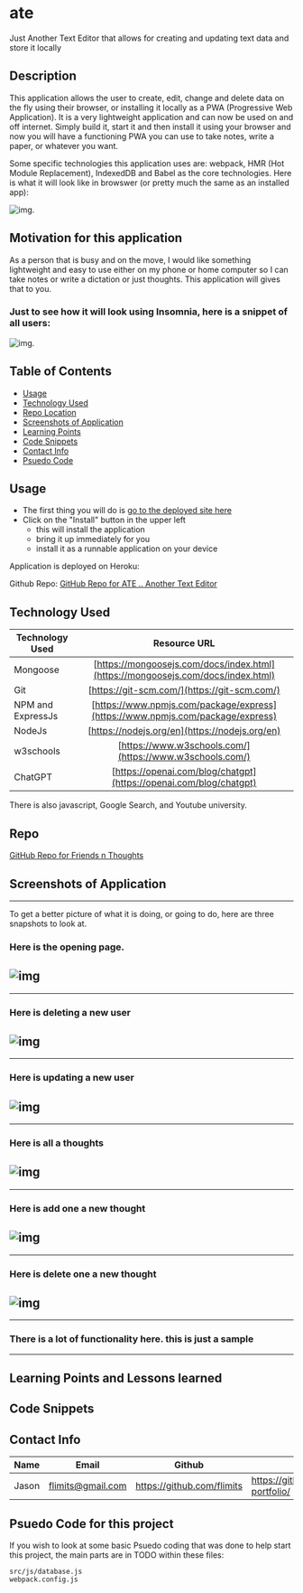 # ate
Just Another Text Editor that allows for creating and updating text data and store it locally

## Description

This application allows the user to create, edit, change and delete data on the fly using their browser, or installing it locally as a PWA (Progressive Web Application). It is a very lightweight application and can now be used on and off internet. Simply build it, start it and then install it using your browser and now you will have a functioning PWA you can use to take notes, write a paper, or whatever you want. 

Some specific technologies this application uses are: webpack, HMR (Hot Module Replacement), IndexedDB and Babel as the core technologies. Here is what it will look like in browswer (or pretty much the same as an installed app):

![img](./Public/Images/opening_page_in_browswer.png). 

## Motivation for this application

As a person that is busy and on the move, I would like something lightweight and easy to use either on my phone or home computer so I can take notes or write a dictation or just thoughts. This application will gives that to you.



### Just to see how it will look using Insomnia, here is a snippet of all users:

![img](./dist/images/friends_allusers.png). 

## Table of Contents

* [Usage](#usage)
* [Technology Used](#technology-used)
* [Repo Location](#repo)
* [Screenshots of Application](screenshots-of-application)
* [Learning Points](#learning-points)
* [Code Snippets](#code-snippets)
* [Contact Info](#contact-info)
* [Psuedo Code](#psuedo-code-for-this-project)

## Usage

* The first thing you will do is [go to the deployed site here](https://github.com/flimits/friends_and_thoughts)
* Click on the "Install" button in the upper left
  * this will install the application
  * bring it up immediately for you
  * install it as a runnable application on your device

Application is deployed on Heroku: 

Github Repo:
[GitHub Repo for ATE .. Another Text Editor](https://github.com/flimits/ate)


## Technology Used 

| Technology Used         | Resource URL           | 
| ------------- |:-------------:| 
| Mongoose | [https://mongoosejs.com/docs/index.html](https://mongoosejs.com/docs/index.html)     |    
| Git | [https://git-scm.com/](https://git-scm.com/)     |    
| NPM and ExpressJs | [https://www.npmjs.com/package/express](https://www.npmjs.com/package/express)|
| NodeJs | [https://nodejs.org/en](https://nodejs.org/en)|
| w3schools | [https://www.w3schools.com/](https://www.w3schools.com/)|
| ChatGPT | [https://openai.com/blog/chatgpt](https://openai.com/blog/chatgpt)|

There is also javascript, Google Search, and Youtube university. 
## Repo 

[GitHub Repo for Friends n Thoughts](https://github.com/flimits/friends_and_thoughts)


## Screenshots of Application
---
To get a better picture of what it is doing, or going to do, here are three snapshots to look at.

### Here is the opening page.
![img](./dist/images/friends_allusers.png)
---
---
### Here is deleting a new user
![img](./dist/images/friends_delete_user.png)
---
---
### Here is updating a new user
![img](./dist/images/friends_update_user.png)
---
---
### Here is all a thoughts
![img](./dist/images/thought_all.png)
---
---
### Here is add one a new thought
![img](./dist/images/thought_add_one.png)
---
---
### Here is delete one a new thought
![img](./dist/images/thought_delete_one.png)
---
---
### There is a lot of functionality here. this is just  a sample
---


## Learning Points and Lessons learned


## Code Snippets


## Contact Info

| Name      |Email      | Github    | Portfolio |
|-----------|-----------|-----------|-----------|
|Jason       |flimits@gmail.com|https://github.com/flimits|https://github.com/flimits/my-portfolio/|

## Psuedo Code for this project

If you wish to look at some basic Psuedo coding that was done to help start this project, the main parts are in TODO within these files:
```
src/js/database.js
webpack.config.js
```
